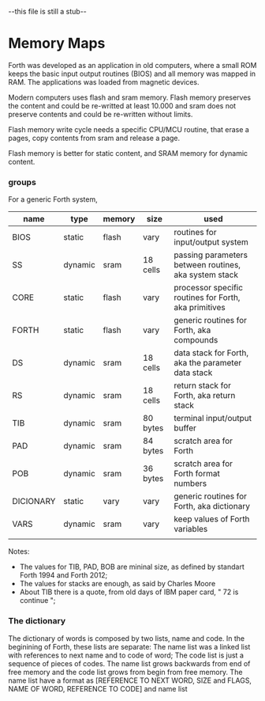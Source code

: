 --this file is still a stub--

# Memory Maps
 
Forth was developed as an application in old computers, where a small ROM keeps the basic input output routines (BIOS) and all memory was mapped in RAM. The applications was loaded from magnetic devices.

Modern computers uses flash and sram memory. Flash memory preserves the content and could be re-writted  at least 10.000 and sram does not preserve contents and could be re-written without limits. 

Flash memory write cycle needs a specific CPU/MCU routine, that erase a pages, copy contents from sram and release a page.

Flash memory is better for static content, and SRAM memory for dynamic content.


### groups

For a generic Forth system,

| name | type | memory | size | used |
| --- | --- | --- | --- | --- |
| BIOS | static | flash | vary | routines for input/output system |
| SS | dynamic | sram  |18 cells | passing parameters between routines, aka system stack |
| CORE | static | flash | vary | processor specific routines for Forth, aka primitives |
| FORTH | static | flash | vary | generic routines for Forth, aka compounds |
| DS | dynamic | sram | 18 cells | data stack for Forth, aka the parameter data stack |
| RS | dynamic | sram | 18 cells | return stack for Forth, aka return stack |
| TIB | dynamic | sram | 80 bytes | terminal input/output buffer| 
| PAD | dynamic | sram | 84 bytes | scratch area for Forth |
| POB | dynamic | sram | 36 bytes | scratch area for Forth format numbers | 
| DICIONARY | static | vary | vary | generic routines for Forth, aka dictionary |
| VARS | dynamic | sram | vary | keep values of Forth variables |
| | | | |

Notes:
- The values for TIB, PAD, BOB are mininal size, as defined by standart Forth 1994 and Forth 2012;
- The values for stacks are enough, as said by Charles Moore
- About TIB there is a quote, from old days of IBM paper card, " 72 is continue ";

### The dictionary

The dictionary of words is composed by two lists, name and code. In the beginining of Forth, these lists are separate: The name list was a linked list with references to next name and to code of word; The code list is just a sequence of pieces of codes. The name list grows backwards from end of free memory and the code list grows from begin from free memory. The name list have a format as [REFERENCE TO NEXT WORD, SIZE and FLAGS, NAME OF WORD, REFERENCE TO CODE] and name list 





